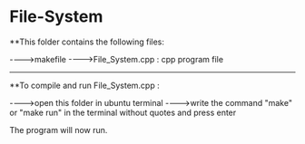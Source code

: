 # File-System

**This folder contains the following files:

---->makefile
---->File_System.cpp : cpp program file
___________________________________________________________________________________


**To compile and run File_System.cpp :

---->open this folder in ubuntu terminal
---->write the command "make" or "make run" in the terminal without quotes and press enter

The program will now run.
